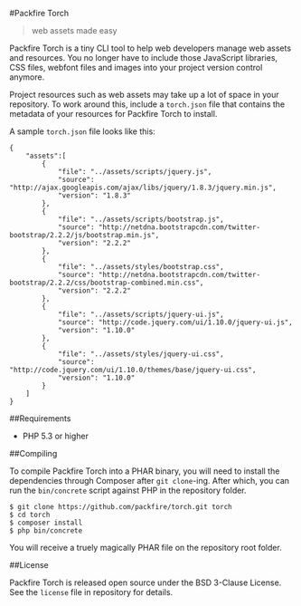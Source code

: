 #Packfire Torch

>web assets made easy

Packfire Torch is a tiny CLI tool to help web developers manage web assets and resources. You no longer have to include those JavaScript libraries, CSS files, webfont files and images into your project version control anymore.

Project resources such as web assets may take up a lot of space in your repository. To work around this, include a `torch.json` file that contains the metadata of your resources for Packfire Torch to install.

A sample `torch.json` file looks like this:

    {
		"assets":[
			{
				"file": "../assets/scripts/jquery.js",
				"source": "http://ajax.googleapis.com/ajax/libs/jquery/1.8.3/jquery.min.js",
				"version": "1.8.3"
			},
			{
				"file": "../assets/scripts/bootstrap.js",
				"source": "http://netdna.bootstrapcdn.com/twitter-bootstrap/2.2.2/js/bootstrap.min.js",
				"version": "2.2.2"
			},
			{
				"file": "../assets/styles/bootstrap.css",
				"source": "http://netdna.bootstrapcdn.com/twitter-bootstrap/2.2.2/css/bootstrap-combined.min.css",
				"version": "2.2.2"
			},
			{
				"file": "../assets/scripts/jquery-ui.js",
				"source": "http://code.jquery.com/ui/1.10.0/jquery-ui.js",
				"version": "1.10.0"
			},
			{
				"file": "../assets/styles/jquery-ui.css",
				"source": "http://code.jquery.com/ui/1.10.0/themes/base/jquery-ui.css",
				"version": "1.10.0"
			}
		]
	}

##Requirements

- PHP 5.3 or higher

##Compiling

To compile Packfire Torch into a PHAR binary, you will need to install the dependencies through Composer after `git clone`-ing. After which, you can run the `bin/concrete` script against PHP in the repository folder.

    $ git clone https://github.com/packfire/torch.git torch
    $ cd torch
    $ composer install
    $ php bin/concrete

You will receive a truely magically PHAR file on the repository root folder.


##License

Packfire Torch is released open source under the BSD 3-Clause License. See the `license` file in repository for details.